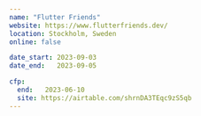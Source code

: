```yaml
---
name: "Flutter Friends"
website: https://www.flutterfriends.dev/
location: Stockholm, Sweden
online: false

date_start: 2023-09-03
date_end:   2023-09-05

cfp:
  end:   2023-06-10
  site: https://airtable.com/shrnDA3TEqc9zS5qb
---
```

